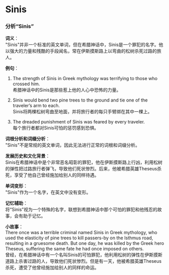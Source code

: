 # Sinis

### 分析“Sinis”

  

**词义**：  
"Sinis"并非一个标准的英文单词，但在希腊神话中，Sinis是一个罪犯的名字。他以强大的力量和残酷的手段闻名，常在伊斯摸斯路上以弯曲的松树杀死过路的旅人。

  

**例句**：

  

1.  The strength of Sinis in Greek mythology was terrifying to those who crossed him.  
    希腊神话中的Sinis是那些惹上他的人心中恐怖的力量。
    
      
    
2.  Sinis would bend two pine trees to the ground and tie one of the traveler’s arm to each.  
    Sinis将两棵松树弯曲至地面，并将旅行者的每只手臂绑在其中一棵上。
    
      
    
3.  The dreaded punishment of Sinis was feared by every traveler.  
    每个旅行者都对Sinis可怕的惩罚感到恐惧。
    
      
    

  

**词根分析和词缀分析**：  
"Sinis"不是常规的英文单词，因此无法进行正常的词根和词缀分析。

  

**发展历史和文化背景**：  
Sinis在希腊神话中是个非常恶名昭彰的罪犯，他在伊斯摸斯路上行凶，利用松树的弹性把过路旅行者弹飞，导致他们死状惨烈。后来，他被希腊英雄Theseus杀死，享受了他自己曾经施加给别人的同样待遇。

  

**单词变形**：  
"Sinis"作为一个名字，在英文中没有变形。

  

**记忆辅助**：  
将“Sinis”视为一个特殊的名字，联想到希腊神话中那个可怕的罪犯和他残忍的故事，会有助于记忆。

  

**小故事**：  
There once was a terrible criminal named Sinis in Greek mythology, who used the elasticity of pine trees to kill passers-by on the Isthmus road, resulting in a gruesome death. But one day, he was killed by the Greek hero Theseus, suffering the same fate he had once imposed on others.  
曾经，在希腊神话中有一个名叫Sinis的可怕罪犯，他利用松树的弹性在伊斯摸斯道路上杀害过路的人，导致他们死状惨烈。但是有一天，他被希腊英雄Theseus杀死，遭受了他曾经施加给别人的同样的命运。

